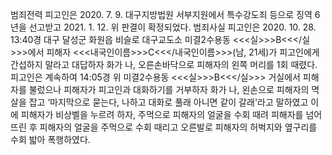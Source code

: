 범죄전력
피고인은 2020. 7. 9. 대구지방법원 서부지원에서 특수강도죄 등으로 징역 6년을 선고받고 2021. 1. 12. 위 판결이 확정되었다.
범죄사실
피고인은 2020. 10. 28. 13:40경 대구 달성군 화원읍 비슬로 대구교도소 미결2수용동 <<<실>>>B<<</실>>>에서 피해자 <<<내국인이름>>>C<<</내국인이름>>>(남, 21세)가 피고인에게 간섭하지 말라고 대답하자 화가 나, 오른손바닥으로 피해자의 왼쪽 머리를 1회 때렸다.
피고인은 계속하여 14:05경 위 미결2수용동 <<<실>>>B<<</실>>> 거실에서 피해자를 불렀으나 피해자가 피고인과 대화하기를 거부하자 화가 나, 왼손으로 피해자의 멱살을 잡고 ‘마지막으로 묻는다, 나하고 대화로 풀래 아니면 같이 갈래'라고 말하였고 이에 피해자가 비상벨을 누르려 하자, 주먹으로 피해자의 얼굴을 수회 때려 피해자를 넘어뜨린 후 피해자의 얼굴을 주먹으로 수회 때리고 오른발로 피해자의 허벅지와 옆구리를 수회 밟아 폭행하였다.
